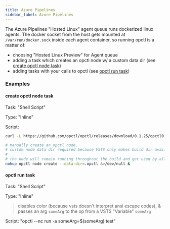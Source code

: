 ```yaml
---
title: Azure Pipelines
sidebar_label: Azure Pipelines
---
```


The Azure Pipelines "Hosted Linux" agent queue runs dockerized linux agents. The docker socket from the host gets mounted at `/var/run/docker.sock` inside each agent container, so running opctl is a matter of:

- choosing "Hosted Linux Preview" for Agent queue
- adding a task which creates an opctl node w/ a custom data dir (see [create opctl node task](#create-opctl-node-task))
- adding tasks with your calls to opctl (see [opctl run task](#opctl-run-task))

### Examples

#### create opctl node task

Task: "Shell Script"

Type: "Inline"

Script:
```bash
curl -L https://github.com/opctl/opctl/releases/download/0.1.25/opctl0.1.25.linux.tgz | sudo tar -xzv -C /usr/local/bin

# manually create an opctl node.
# custom node data dir required because VSTS only makes build dir available to docker daemon
#
# the node will remain running throughout the build and get used by all tasks calling `opctl run ...`
nohup opctl node create --data-dir=.opctl &>/dev/null &
```

#### opctl run task

Task: "Shell Script"

Type: "Inline"

> disables color (because vsts doesn't interpret ansi escape codes), & passes an arg `someArg` to the op from a VSTS "Variable" `someArg`

Script: "opctl --nc run -a someArg=$(someArg) test"
